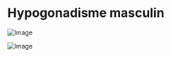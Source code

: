 # Hypogonadisme masculin

![Image](.//media/endo/Scan_0110.jpg)

![Image](.//media/endo/Scan_0110_verso.jpg)
